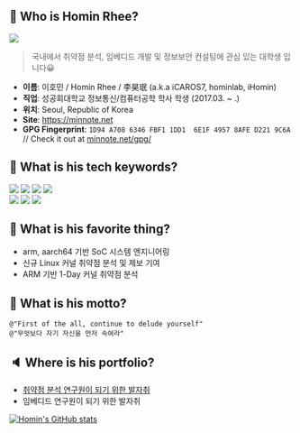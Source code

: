 ## 🤔 Who is Homin Rhee?

![](https://github.com/icaros7.png)
> 국내에서 취약점 분석, 임베디드 개발 및 정보보안 컨설팅에 관심 있는 대학생 입니다😀

- **이름**: 이호민 / Homin Rhee / 李昊珉 (a.k.a iCAROS7, hominlab, iHomin)
- **직업**: 성공회대학교 정보통신/컴퓨터공학 학사 학생 (2017.03. ~ .)
- **위치**: Seoul, Republic of Korea   
- **Site**: https://minnote.net   
- **GPG Fingerprint**: `1D94 A708 6346 FBF1 1DD1  6E1F 4957 8AFE D221 9C6A` // Check it out at [minnote.net/gpg/](https://minnote.net/gpg)

## 📌 What is his tech keywords?
<img src="https://img.shields.io/badge/C-A8B9CC?logo=c&logoColor=white"/> <img src="https://img.shields.io/badge/C++-00599C?logo=cplusplus&logoColor=white"/> <img src="https://img.shields.io/badge/CSharp-239120?logo=csharp&logoColor=white"/> <img src="https://img.shields.io/badge/Assembly-02456C?logo=pastebin&logoColor=white"/>   
<img src="https://img.shields.io/badge/arm-0091BD?logo=arm&logoColor=white"/> <img src="https://img.shields.io/badge/LinuxKernel-FCC624?logo=linux&logoColor=white"/> <img src="https://img.shields.io/badge/1DayAnalysis-1A1A1A?logo=hackaday&logoColor=white"/>


## 🎯 What is his favorite thing?
- arm, aarch64 기반 SoC 시스템 엔지니어링
- 신규 Linux 커널 취약점 분석 및 제보 기여
- ARM 기반 1-Day 커널 취약점 분석


## 🫡 What is his motto?
```
@"First of the all, continue to delude yourself"
@"무엇보다 자기 자신을 먼저 속여라"
```

## 🔈 Where is his portfolio?

- [취약점 분석 연구원이 되기 위한 발자취](https://github.com/icaros7/icaros7/blob/main/security_portfolio.md)
- 임베디드 연구원이 되기 위한 발자취

[![Homin's GitHub stats](https://github-readme-stats.vercel.app/api?username=icaros7)](https://github.com/anuraghazra/github-readme-stats)
